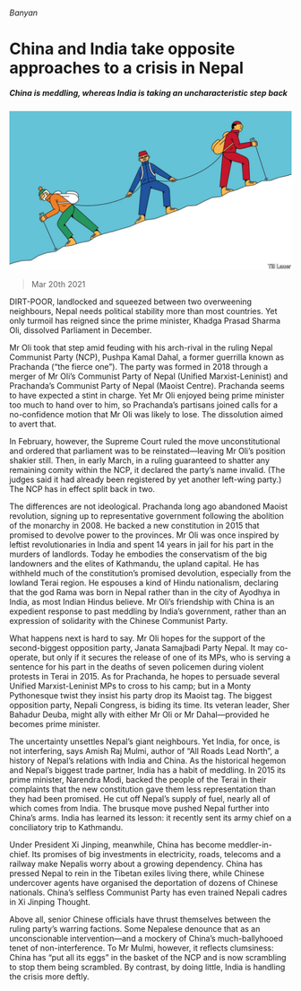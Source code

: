 ###### Banyan

# China and India take opposite approaches to a crisis in Nepal 

##### China is meddling, whereas India is taking an uncharacteristic step back 

![image](images/20210320_ASD001_0.jpg) 

> Mar 20th 2021 


DIRT-POOR, landlocked and squeezed between two overweening neighbours, Nepal needs political stability more than most countries. Yet only turmoil has reigned since the prime minister, Khadga Prasad Sharma Oli, dissolved Parliament in December.


Mr Oli took that step amid feuding with his arch-rival in the ruling Nepal Communist Party (NCP), Pushpa Kamal Dahal, a former guerrilla known as Prachanda (“the fierce one”). The party was formed in 2018 through a merger of Mr Oli’s Communist Party of Nepal (Unified Marxist-Leninist) and Prachanda’s Communist Party of Nepal (Maoist Centre). Prachanda seems to have expected a stint in charge. Yet Mr Oli enjoyed being prime minister too much to hand over to him, so Prachanda’s partisans joined calls for a no-confidence motion that Mr Oli was likely to lose. The dissolution aimed to avert that.



In February, however, the Supreme Court ruled the move unconstitutional and ordered that parliament was to be reinstated—leaving Mr Oli’s position shakier still. Then, in early March, in a ruling guaranteed to shatter any remaining comity within the NCP, it declared the party’s name invalid. (The judges said it had already been registered by yet another left-wing party.) The NCP has in effect split back in two.


The differences are not ideological. Prachanda long ago abandoned Maoist revolution, signing up to representative government following the abolition of the monarchy in 2008. He backed a new constitution in 2015 that promised to devolve power to the provinces. Mr Oli was once inspired by leftist revolutionaries in India and spent 14 years in jail for his part in the murders of landlords. Today he embodies the conservatism of the big landowners and the elites of Kathmandu, the upland capital. He has withheld much of the constitution’s promised devolution, especially from the lowland Terai region. He espouses a kind of Hindu nationalism, declaring that the god Rama was born in Nepal rather than in the city of Ayodhya in India, as most Indian Hindus believe. Mr Oli’s friendship with China is an expedient response to past meddling by India’s government, rather than an expression of solidarity with the Chinese Communist Party.


What happens next is hard to say. Mr Oli hopes for the support of the second-biggest opposition party, Janata Samajbadi Party Nepal. It may co-operate, but only if it secures the release of one of its MPs, who is serving a sentence for his part in the deaths of seven policemen during violent protests in Terai in 2015. As for Prachanda, he hopes to persuade several Unified Marxist-Leninist MPs to cross to his camp; but in a Monty Pythonesque twist they insist his party drop its Maoist tag. The biggest opposition party, Nepali Congress, is biding its time. Its veteran leader, Sher Bahadur Deuba, might ally with either Mr Oli or Mr Dahal—provided he becomes prime minister.


The uncertainty unsettles Nepal’s giant neighbours. Yet India, for once, is not interfering, says Amish Raj Mulmi, author of “All Roads Lead North”, a history of Nepal’s relations with India and China. As the historical hegemon and Nepal’s biggest trade partner, India has a habit of meddling. In 2015 its prime minister, Narendra Modi, backed the people of the Terai in their complaints that the new constitution gave them less representation than they had been promised. He cut off Nepal’s supply of fuel, nearly all of which comes from India. The brusque move pushed Nepal further into China’s arms. India has learned its lesson: it recently sent its army chief on a conciliatory trip to Kathmandu.


Under President Xi Jinping, meanwhile, China has become meddler-in-chief. Its promises of big investments in electricity, roads, telecoms and a railway make Nepalis worry about a growing dependency. China has pressed Nepal to rein in the Tibetan exiles living there, while Chinese undercover agents have organised the deportation of dozens of Chinese nationals. China’s selfless Communist Party has even trained Nepali cadres in Xi Jinping Thought.


Above all, senior Chinese officials have thrust themselves between the ruling party’s warring factions. Some Nepalese denounce that as an unconscionable intervention—and a mockery of China’s much-ballyhooed tenet of non-interference. To Mr Mulmi, however, it reflects clumsiness: China has “put all its eggs” in the basket of the NCP and is now scrambling to stop them being scrambled. By contrast, by doing little, India is handling the crisis more deftly.

